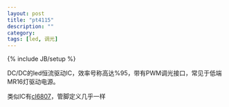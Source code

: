 ```yaml
---
layout: post
title: "pt4115"
description: ""
category: 
tags: [led, 调光]
---
```

{% include JB/setup %}

DC/DC的led恒流驱动IC，效率号称高达%95，带有PWM调光接口，常见于低端MR16灯驱动电源。

类似IC有[cl6807](cl6807.html)，管脚定义几乎一样
